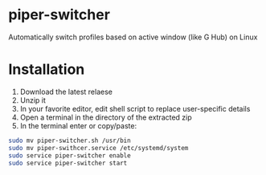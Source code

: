 # piper-switcher
Automatically switch profiles based on active window (like G Hub) on Linux

# Installation

1. Download the latest relaese
2. Unzip it
3. In your favorite editor, edit shell script to replace user-specific details
4. Open a terminal in the directory of the extracted zip
5. In the terminal enter or copy/paste:
```bash
sudo mv piper-switcher.sh /usr/bin
sudo mv piper-swithcer.service /etc/systemd/system
sudo service piper-switcher enable
sudo service piper-switcher start
```
